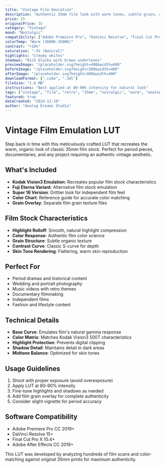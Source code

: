 ```yaml
---
title: "Vintage Film Emulation"
description: "Authentic 35mm film look with warm tones, subtle grain, and classic color characteristics. Recreates the nostalgic feel of 1970s-80s cinema."
price: 25
originalPrice: 35
category: "Vintage"
mood: "Nostalgic"
compatibility: ["Adobe Premiere Pro", "DaVinci Resolve", "Final Cut Pro", "Adobe After Effects"]
colorTemp: "Warm (3000K-3500K)"
contrast: "+10%"
saturation: "-5% (Natural)"
highlights: "Creamy whites"
shadows: "Rich blacks with brown undertones"
previewImage: "/placeholder.svg?height=400&width=600"
beforeImage: "/placeholder.svg?height=300&width=400"
afterImage: "/placeholder.svg?height=300&width=400"
downloadFormat: [".cube", ".3dl"]
fileSize: "1.8 MB"
instructions: "Best applied at 80-90% intensity for natural look"
tags: ["vintage", "film", "retro", "35mm", "nostalgic", "warm", "analog"]
featured: true
dateCreated: "2024-12-10"
author: "Analog Dreams Studio"
---
```


# Vintage Film Emulation LUT

Step back in time with this meticulously crafted LUT that recreates the warm, organic look of classic 35mm film stock. Perfect for period pieces, documentaries, and any project requiring an authentic vintage aesthetic.

## What's Included

- **Kodak Vision3 Emulation**: Recreates popular film stock characteristics
- **Fuji Eterna Variant**: Alternative film stock emulation
- **Super 16 Version**: Grittier look for independent film feel
- **Color Chart**: Reference guide for accurate color matching
- **Grain Overlay**: Separate film grain texture files

## Film Stock Characteristics

- **Highlight Rolloff**: Smooth, natural highlight compression
- **Color Response**: Authentic film color science
- **Grain Structure**: Subtle organic texture
- **Contrast Curve**: Classic S-curve for depth
- **Skin Tone Rendering**: Flattering, warm skin reproduction

## Perfect For

- Period dramas and historical content
- Wedding and portrait photography
- Music videos with retro themes
- Documentary filmmaking
- Independent films
- Fashion and lifestyle content

## Technical Details

- **Base Curve**: Emulates film's natural gamma response
- **Color Matrix**: Matches Kodak Vision3 500T characteristics
- **Highlight Protection**: Prevents digital clipping
- **Shadow Detail**: Maintains detail in dark areas
- **Midtone Balance**: Optimized for skin tones

## Usage Guidelines

1. Shoot with proper exposure (avoid overexposure)
2. Apply LUT at 80-90% intensity
3. Fine-tune highlights and shadows as needed
4. Add film grain overlay for complete authenticity
5. Consider slight vignette for period accuracy

## Software Compatibility

- Adobe Premiere Pro CC 2019+
- DaVinci Resolve 15+
- Final Cut Pro X 10.4+
- Adobe After Effects CC 2019+

This LUT was developed by analyzing hundreds of film scans and color-matching against original 35mm prints for maximum authenticity.

